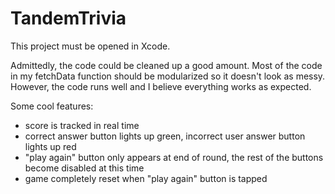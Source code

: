 # TandemTrivia

This project must be opened in Xcode.

Admittedly, the code could be cleaned up a good amount. Most of the code in my fetchData function should be modularized so it doesn't look as messy. 
However, the code runs well and I believe everything works as expected.

Some cool features:
  - score is tracked in real time
  - correct answer button lights up green, incorrect user answer button lights up red
  - "play again" button only appears at end of round, the rest of the buttons become disabled at this time
  - game completely reset when "play again" button is tapped
